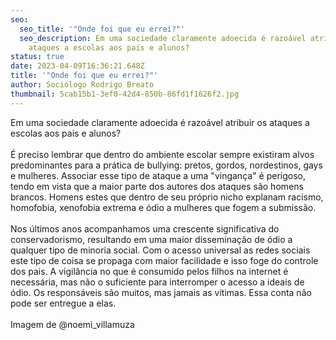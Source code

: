 ```yaml
---
seo:
  seo_title: '"Onde foi que eu errei?"'
  seo_description: Em uma sociedade claramente adoecida é razoável atribuir os
    ataques a escolas aos pais e alunos?
status: true
date: 2023-04-09T16:36:21.648Z
title: '"Onde foi que eu errei?"'
author: Sociólogo Rodrigo Breato
thumbnail: 5cab15b1-3ef0-42d4-850b-86fd1f1626f2.jpg
---
```

<!--StartFragment-->

Em uma sociedade claramente adoecida é razoável atribuir os ataques a escolas aos pais e alunos?\
\
É preciso lembrar que dentro do ambiente escolar sempre existiram alvos predominantes para a prática de bullying: pretos, gordos, nordestinos, gays e mulheres. Associar esse tipo de ataque a uma "vingança" é perigoso, tendo em vista que a maior parte dos autores dos ataques são homens brancos. Homens estes que dentro de seu próprio nicho explanam racismo, homofobia, xenofobia extrema e ódio a mulheres que fogem a submissão.\
\
Nos últimos anos acompanhamos uma crescente significativa do conservadorismo, resultando em uma maior disseminação de ódio a qualquer tipo de minoria social. Com o acesso universal as redes sociais este tipo de coisa se propaga com maior facilidade e isso foge do controle dos pais. A vigilância no que é consumido pelos filhos na internet é necessária, mas não o suficiente para interromper o acesso a ideais de ódio. Os responsáveis são muitos, mas jamais as vítimas. Essa conta não pode ser entregue a elas.\
\
Imagem de @noemi_villamuza

<!--EndFragment-->
